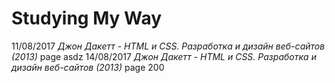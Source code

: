 # Studying My Way

11/08/2017 *Джон Дакетт - HTML и CSS. Разработка и дизайн веб-сайтов (2013)* page asdz
14/08/2017 *Джон Дакетт - HTML и CSS. Разработка и дизайн веб-сайтов (2013)* page 200
